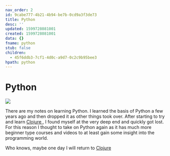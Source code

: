 ```yaml
---
nav_order: 2
id: 9cabe777-4b21-4b94-be7b-0cd9a3f3de73
title: Python
desc: ''
updated: 1599728081001
created: 1599728081001
data: {}
fname: python
stub: false
children:
  - 45f6ddb3-7cf1-4d0c-a9d7-0c2c9b95bee3
hpath: python
---
```

# Python

![](/assets/images/2020-09-10-15-59-48.png)

There are my notes on learning Python. I learned the basis of Python a few years ago and then dropped it as other things took over. After starting to try and learn [Clojure ](6000b39f-04b1-4c49-b75b-dfa603889aa0), I found myself at the very deep end and quickly got lost. For this reason I thought to take on Python again as it has much more beginner type courses and videos to at least gain some insight into the programming world. 

Who knows, maybe one day I will return to [Clojure ](6000b39f-04b1-4c49-b75b-dfa603889aa0)
